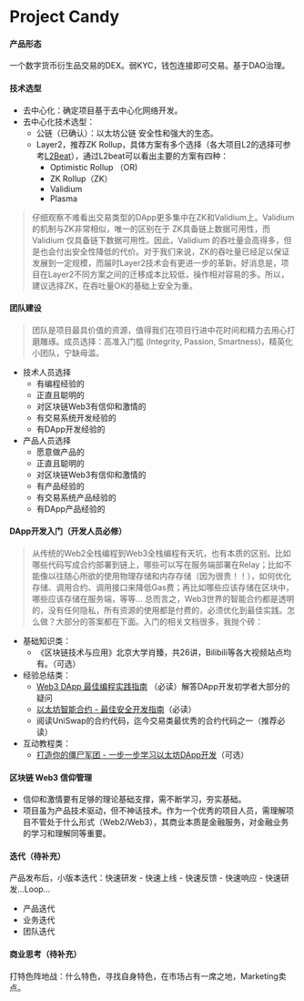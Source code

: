 # Project Candy
#### 产品形态
一个数字货币衍生品交易的DEX。弱KYC，钱包连接即可交易。基于DAO治理。

#### 技术选型
-   去中心化：确定项目基于去中心化网络开发。
-   去中心化技术选型：
    -   公链（已确认）：以太坊公链 安全性和强大的生态。
    -   Layer2，推荐ZK Rollup，具体方案有多个选择（各大项目L2的选择可参考[L2Beat](https://l2beat.com/)），通过L2beat可以看出主要的方案有四种：
        -   Optimistic Rollup （OR)
        -   ZK Rollup（ZK）
        -   Validium
        -   Plasma
> 仔细观察不难看出交易类型的DApp更多集中在ZK和Validium上。Validium 的机制与ZK非常相似，唯一的区别在于 ZK具备链上数据可用性，而 Validium 仅具备链下数据可用性。因此，Validium 的吞吐量会高得多，但是也会付出安全性降低的代价。对于我们来说，ZK的吞吐量已经足以保证发展到一定规模，而届时Layer2技术会有更进一步的革新。好消息是，项目在Layer2不同方案之间的迁移成本比较低，操作相对容易的多。所以，建议选择ZK，在吞吐量OK的基础上安全为重。

#### 团队建设
>团队是项目最具价值的资源，值得我们在项目行进中花时间和精力去用心打磨雕琢。成员选择：高准入门槛 (Integrity, Passion, Smartness)，精英化小团队，宁缺毋滥。

-   技术人员选择
    -   有编程经验的
    -   正直且聪明的
    -   对区块链Web3有信仰和激情的
    -   有交易系统开发经验的
    -   有DApp开发经验的
-   产品人员选择
    -   愿意做产品的
    -   正直且聪明的
    -   对区块链Web3有信仰和激情的
    -   有产品经验的
    -   有交易系统产品经验的
    -   有DApp产品经验的

#### DApp开发入门（开发人员必修）

>从传统的Web2全栈编程到Web3全栈编程有天坑，也有本质的区别。比如哪些代码写成合约部署到链上，哪些可以写在服务端部署在Relay；比如不能像以往随心所欲的使用物理存储和内存存储（因为很贵！！），如何优化存储、调用合约、调用接口来降低Gas费；再比如哪些应该存储在区块中，哪些应该存储在服务端，等等... 总而言之，Web3世界的智能合约都是透明的，没有任何隐私，所有资源的使用都是付费的，必须优化到最佳实践。怎么做？大部分的答案都在下面。入门的相关文档很多，我抛个砖：

-   基础知识类：
    -   《区块链技术与应用》北京大学肖臻，共26讲，Bilibili等各大视频站点均有。（可选）
-   经验总结类：
    -   [Web3 DApp 最佳编程实践指南](https://guoyu.mirror.xyz/RD-xkpoxasAU7x5MIJmiCX4gll3Cs0pAd5iM258S1Ek) （必读）解答DApp开发初学者大部分的疑问
    -   [以太坊智能合约 - 最佳安全开发指南](https://github.com/ConsenSys/smart-contract-best-practices/blob/master/README-zh.md)（必读）
    -   阅读UniSwap的合约代码，迄今交易类最优秀的合约代码之一（推荐必读）
-   互动教程类：
    -   [打造你的僵尸军团 - 一步一步学习以太坊DApp开发](https://cryptozombies.io/zh/)（可选）

#### 区块链 Web3 信仰管理
-   信仰和激情要有足够的理论基础支撑，需不断学习，夯实基础。
-   项目虽为产品技术驱动，但不神话技术。作为一个优秀的项目人员，需理解项目不管处于什么形式（Web2/Web3），其商业本质是金融服务，对金融业务的学习和理解同等重要。

#### 迭代（待补充）
产品发布后，小版本迭代：快速研发 - 快速上线 - 快速反馈 - 快速响应 - 快速研发...Loop...
-   产品迭代
-   业务迭代
-   团队迭代

#### 商业思考（待补充）
打特色阵地战：什么特色，寻找自身特色，在市场占有一席之地，Marketing卖点。